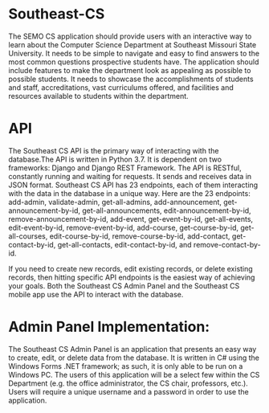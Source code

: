 # Southeast-CS
The SEMO CS application should provide users with an interactive way to learn about the Computer Science Department at Southeast Missouri State University. It needs to be simple to navigate and easy to find answers to the most common questions prospective students have. The application should include features to make the department look as appealing as possible to possible students. It needs to showcase the accomplishments of students and staff, accreditations, vast curriculums offered, and facilities and resources available to students within the department. 

# API
The Southeast CS API is the primary way of interacting with the database.The API is written in Python 3.7. It is dependent on two frameworks: Django and Django REST Framework. The API is RESTful, constantly running and waiting for requests. It sends and receives data in JSON format. Southeast CS API has 23 endpoints, each of them interacting with the data in the database in a unique way. Here are the 23 endpoints: add-admin, validate-admin, get-all-admins, add-announcement, get-announcement-by-id, get-all-announcements, edit-announcement-by-id, remove-announcement-by-id, add-event, get-event-by-id, get-all-events, edit-event-by-id, remove-event-by-id, add-course, get-course-by-id, get-all-courses, edit-course-by-id, remove-course-by-id, add-contact, get-contact-by-id, get-all-contacts, edit-contact-by-id, and remove-contact-by-id. 

If you need to create new records, edit existing records, or delete existing records, then hitting specific API endpoints is the easiest way of achieving your goals. Both the Southeast CS Admin Panel and the Southeast CS mobile app use the API to interact with the database.
 
# Admin Panel Implementation:
The Southeast CS Admin Panel is an application that presents an easy way to create, edit, or delete data from the database. It is written in C# using the Windows Forms .NET framework; as such, it is only able to be run on a Windows PC. The users of this application will be a select few within the CS Department (e.g. the office administrator, the CS chair, professors, etc.). Users will require a unique username and a password in order to use the application.
